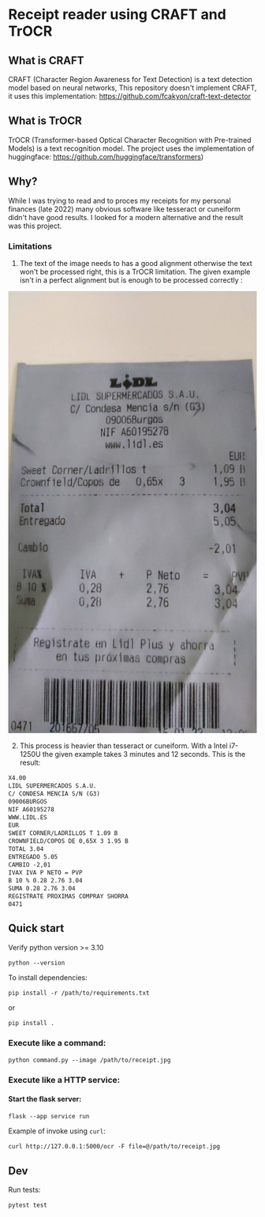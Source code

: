 # Receipt reader using CRAFT and TrOCR

## What is CRAFT

CRAFT (Character Region Awareness for Text Detection) is a text detection model based on neural networks, 
This repository doesn't implement CRAFT, it uses this implementation: https://github.com/fcakyon/craft-text-detector 

## What is TrOCR

TrOCR (Transformer-based Optical Character Recognition with Pre-trained Models) is a text recognition model.
The project uses the implementation of huggingface: https://github.com/huggingface/transformers) 

## Why?

While I was trying to read and to proces my receipts for my personal finances (late 2022) many obvious software 
like tesseract or cuneiform didn't have good results. I looked for a modern alternative and the result was this project.

### Limitations

1. The text of the image needs to has a good alignment otherwise the text won't be processed right, this is a TrOCR limitation. The given example isn't in a perfect alignment but is enough to be processed correctly :

  ![Drag Racing](./imgs/receipt_lidl.jpeg)

2. This process is heavier than tesseract or cuneiform. With a Intel i7-1250U the given example takes 
3 minutes and 12 seconds. This is the result:
```
X4.00
LIDL SUPERMERCADOS S.A.U.
C/ CONDESA MENCIA S/N (G3)
09006BURGOS
NIF A60195278
WWW.LIDL.ES
EUR
SWEET CORNER/LADRILLOS T 1.09 B
CROWNFIELD/COPOS DE 0,65X 3 1.95 B
TOTAL 3.04
ENTREGADO 5.05
CAMBIO -2,01
IVAX IVA P NETO = PVP
B 10 % 0.28 2.76 3.04
SUMA 0.28 2.76 3.04
REGISTRATE PROXIMAS COMPRAY SHORRA
0471
```

## Quick start

Verify python version >= 3.10
```commandline
python --version
```

To install dependencies:
```commandline
pip install -r /path/to/requirements.txt
```
or
```commandline
pip install . 
```

### Execute like a command:

```commandline
python command.py --image /path/to/receipt.jpg
```

### Execute like a HTTP service:

#### Start the flask server:
```commandline
flask --app service run
```
Example of invoke using `curl`:
```commandline
curl http://127.0.0.1:5000/ocr -F file=@/path/to/receipt.jpg
```

## Dev

Run tests:
```commandline
pytest test
```